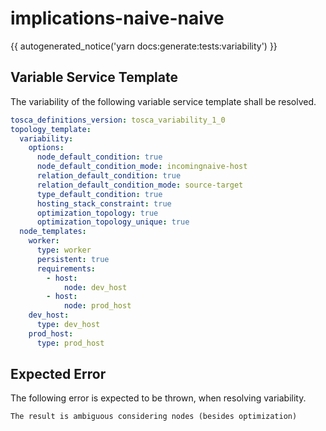 # implications-naive-naive

{{ autogenerated_notice('yarn docs:generate:tests:variability') }}


## Variable Service Template

The variability of the following variable service template shall be resolved.

```yaml linenums="1"
tosca_definitions_version: tosca_variability_1_0
topology_template:
  variability:
    options:
      node_default_condition: true
      node_default_condition_mode: incomingnaive-host
      relation_default_condition: true
      relation_default_condition_mode: source-target
      type_default_condition: true
      hosting_stack_constraint: true
      optimization_topology: true
      optimization_topology_unique: true
  node_templates:
    worker:
      type: worker
      persistent: true
      requirements:
        - host:
            node: dev_host
        - host:
            node: prod_host
    dev_host:
      type: dev_host
    prod_host:
      type: prod_host
```




## Expected Error

The following error is expected to be thrown, when resolving variability.

```text linenums="1"
The result is ambiguous considering nodes (besides optimization)
```
